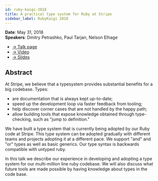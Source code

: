 ```yaml
---
id: ruby-kaigi-2018
title: A practical type system for Ruby at Stripe
sidebar_label: RubyKaigi 2018
---
```


**Date**: May 31, 2018\
**Speakers**: Dmitry Petrashko, Paul Tarjan, Nelson Elhage

- [→ Talk page](https://rubykaigi.org/2018/presentations/DarkDimius.html#may31)
- [→ Video](https://www.youtube.com/watch?v=eCnnBS2LXcI)
- [→ Slides](https://sorbet.run/talks/RubyKaigi2018/#/)

## Abstract

At Stripe, we believe that a typesystem provides substantial benefits for a big codebase. Types:

- are documentation that is always kept up-to-date;
- speed up the development loop via faster feedback from tooling;
- help discover corner cases that are not handled by the happy path;
- allow building tools that expose knowledge obtained through type-checking, such as "jump to definition."

We have built a type system that is currently being adopted by our Ruby code at Stripe. This type system can be adopted gradually with different teams and projects adopting it at a different pace. We support "and" and "or" types as well as basic generics. Our type syntax is backwards compatible with untyped ruby.

In this talk we describe our experience in developing and adopting a type system for our multi-million line ruby codebase. We will also discuss what future tools are made possible by having knowledge about types in the code base.

